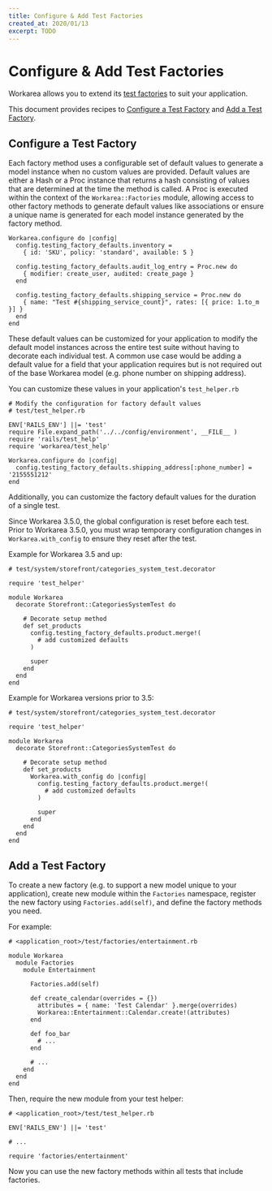 ```yaml
---
title: Configure & Add Test Factories
created_at: 2020/01/13
excerpt: TODO
---
```


# Configure & Add Test Factories

Workarea allows you to extend its [test factories](/articles/testing-concepts.html#test-factories) to suit your application.

This document provides recipes to [Configure a Test Factory](#configure-a-test-factory) and [Add a Test Factory](#add-a-test-factory).


## Configure a Test Factory

Each factory method uses a configurable set of default values to generate a model instance when no custom values are provided.
Default values are either a Hash or a Proc instance that returns a hash consisting of values that are determined at the time the method is called.
A Proc is executed within the context of the `Workarea::Factories` module, allowing access to other factory methods to generate default values like associations or ensure a unique name is generated for each model instance generated by the factory method.

```
Workarea.configure do |config|
  config.testing_factory_defaults.inventory =
    { id: 'SKU', policy: 'standard', available: 5 }

  config.testing_factory_defaults.audit_log_entry = Proc.new do
    { modifier: create_user, audited: create_page }
  end

  config.testing_factory_defaults.shipping_service = Proc.new do
    { name: "Test #{shipping_service_count}", rates: [{ price: 1.to_m }] }
  end
end
```

These default values can be customized for your application to modify the default model instances across the entire test suite without having to decorate each individual test.
A common use case would be adding a default value for a field that your application requires but is not required out of the base Workarea model (e.g. phone number on shipping address).

You can customize these values in your application's `test_helper.rb`

```
# Modify the configuration for factory default values
# test/test_helper.rb

ENV['RAILS_ENV'] ||= 'test'
require File.expand_path('../../config/environment', __FILE__ )
require 'rails/test_help'
require 'workarea/test_help'

Workarea.configure do |config|
  config.testing_factory_defaults.shipping_address[:phone_number] = '2155551212'
end
```

Additionally, you can customize the factory default values for the duration of a single test.

Since Workarea 3.5.0, the global configuration is reset before each test.
Prior to Workarea 3.5.0, you must wrap temporary configuration changes in `Workarea.with_config` to ensure they reset after the test.

Example for Workarea 3.5 and up:

```
# test/system/storefront/categories_system_test.decorator

require 'test_helper'

module Workarea
  decorate Storefront::CategoriesSystemTest do

    # Decorate setup method
    def set_products
      config.testing_factory_defaults.product.merge!(
        # add customized defaults
      )

      super
    end
  end
end
```

Example for Workarea versions prior to 3.5:

```
# test/system/storefront/categories_system_test.decorator

require 'test_helper'

module Workarea
  decorate Storefront::CategoriesSystemTest do

    # Decorate setup method
    def set_products
      Workarea.with_config do |config|
        config.testing_factory_defaults.product.merge!(
          # add customized defaults
        )

        super
      end
    end
  end
end
```


## Add a Test Factory

To create a new factory (e.g. to support a new model unique to your application), create new module within the `Factories` namespace, register the new factory using `Factories.add(self)`, and define the factory methods you need.

For example:

```
# <application_root>/test/factories/entertainment.rb

module Workarea
  module Factories
    module Entertainment

      Factories.add(self)

      def create_calendar(overrides = {})
        attributes = { name: 'Test Calendar' }.merge(overrides)
        Workarea::Entertainment::Calendar.create!(attributes)
      end

      def foo_bar
        # ...
      end

      # ...
    end
  end
end
```

Then, require the new module from your test helper:

```
# <application_root>/test/test_helper.rb

ENV['RAILS_ENV'] ||= 'test'

# ...

require 'factories/entertainment'
```

Now you can use the new factory methods within all tests that include factories.
